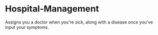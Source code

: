 # Hospital-Management
Assigns you a doctor when you're sick, along with a disease once you've input your symptoms.
